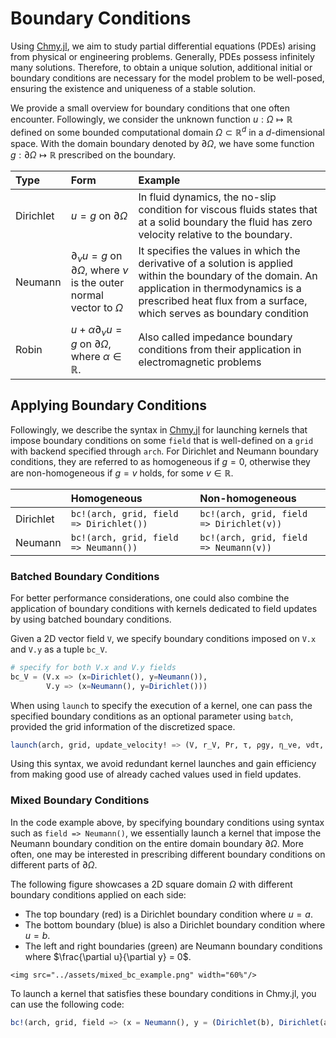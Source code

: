 # Boundary Conditions

Using [Chmy.jl](https://github.com/PTsolvers/Chmy.jl), we aim to study partial differential equations (PDEs) arising from physical or engineering problems. Generally, PDEs possess infinitely many solutions. Therefore, to obtain a unique solution, additional initial or boundary conditions are necessary for the model problem to be well-posed, ensuring the existence and uniqueness of a stable solution.

We provide a small overview for boundary conditions that one often encounter. Followingly, we consider the unknown function $u : \Omega \mapsto \mathbb{R}$ defined on some  bounded computational domain $\Omega \subset \mathbb{R}^d$ in a $d$-dimensional space. With the domain boundary denoted by $\partial \Omega$, we have some function $g : \partial \Omega \mapsto \mathbb{R}$ prescribed on the boundary.


| Type    | Form | Example |
|:------------|:------------|:---------|
| Dirichlet | $u = g$ on $\partial \Omega$ | In fluid dynamics, the no-slip condition for viscous fluids states that at a solid boundary the fluid has zero velocity relative to the boundary. |
| Neumann | $\partial_\nu u = g$ on $\partial \Omega$, where $\nu$ is the outer normal vector to $\Omega$ | It specifies the values in which the derivative of a solution is applied within the boundary of the domain. An application in thermodynamics is a prescribed heat flux from a surface, which serves as boundary condition |
| Robin  |  $u + \alpha \partial_\nu u = g$ on $\partial \Omega$, where $\alpha \in \mathbb{R}$.  | Also called impedance boundary conditions from their application in electromagnetic problems |


## Applying Boundary Conditions

Followingly, we describe the syntax in [Chmy.jl](https://github.com/PTsolvers/Chmy.jl) for launching kernels that impose boundary conditions on some `field` that is well-defined on a `grid` with backend specified through `arch`. For Dirichlet and Neumann boundary conditions, they are referred to as homogeneous if $g = 0$, otherwise they are non-homogeneous if $g = v$ holds, for some $v\in \mathbb{R}$.

|     | Homogeneous | Non-homogeneous |
|:------------|:------------|:------------|
| Dirichlet | `bc!(arch, grid, field => Dirichlet())` | `bc!(arch, grid, field => Dirichlet(v))` |
| Neumann | `bc!(arch, grid, field => Neumann())` | `bc!(arch, grid, field => Neumann(v))` |


### Batched Boundary Conditions

For better performance considerations, one could also combine the application of boundary conditions with kernels dedicated to field updates by using batched boundary conditions.

Given a 2D vector field `V`, we specify boundary conditions imposed on `V.x` and `V.y` as a tuple `bc_V`.

```julia
# specify for both V.x and V.y fields
bc_V = (V.x => (x=Dirichlet(), y=Neumann()),
        V.y => (x=Neumann(), y=Dirichlet()))
```

When using `launch` to specify the execution of a kernel, one can pass the specified boundary conditions as an optional parameter using `batch`, provided the grid information of the discretized space.

```julia
launch(arch, grid, update_velocity! => (V, r_V, Pr, τ, ρgy, η_ve, νdτ, grid); bc=batch(grid, bc_V...))
```

Using this syntax, we avoid redundant kernel launches and gain efficiency from making good use of already cached values used in field updates.

### Mixed Boundary Conditions

In the code example above, by specifying boundary conditions using syntax such as `field => Neumann()`, we essentially launch a kernel that impose the Neumann boundary condition on the entire domain boundary $\partial \Omega$. More often, one may be interested in prescribing different boundary conditions on different parts of $\partial \Omega$.


The following figure showcases a 2D square domain $\Omega$ with different boundary conditions applied on each side:

- The top boundary (red) is a Dirichlet boundary condition where $u = a$.
- The bottom boundary (blue) is also a Dirichlet boundary condition where $u = b$.
- The left and right boundaries (green) are Neumann boundary conditions where $\frac{\partial u}{\partial y} = 0$.


```@raw html
<img src="../assets/mixed_bc_example.png" width="60%"/>
```

To launch a kernel that satisfies these boundary conditions in Chmy.jl, you can use the following code:

```julia
bc!(arch, grid, field => (x = Neumann(), y = (Dirichlet(b), Dirichlet(a))))
```